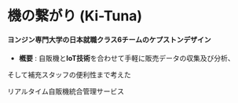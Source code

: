 機の繋がり  (Ki-Tuna)
=============
#### ヨンジン専門大学の日本就職クラス6チームのケプストンデザイン

* **槪要** : 自販機と**IoT技術**を合わせて手軽に販売データの収集及び分析、  
<p>    そして補充スタッフの便利性まで考えた  </p>
  リアルタイム自販機統合管理サービス
